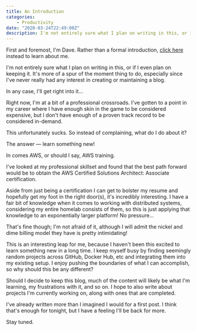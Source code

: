 ```yaml
---
title: An Introduction
categories:
    - Productivity
date: "2020-03-24T22:49:00Z"
description: I'm not entirely sure what I plan on writing in this, or if I even plan on keeping it.
---
```


First and foremost, I'm Dave. Rather than a formal introduction, [click here](/about) instead to learn about me.

I'm not entirely sure what I plan on writing in this, or if I even plan on keeping it. It's more of a spur of the moment thing to do, especially since I've never really had any interest in creating or maintaining a blog.

In any case, I'll get right into it...

Right now, I'm at a bit of a professional crossroads. I've gotten to a point in my career where I have enough skin in the game to be considered expensive, but I don't have enough of a proven track record to be considered in-demand.

This unfortunately sucks. So instead of complaining, what do I do about it?

The answer — learn something new!

In comes AWS, or should I say, AWS training.

I've looked at my professional skillset and found that the best path forward would be to obtain the AWS Certified Solutions Architect: Associate certification.

Aside from just being a certification I can get to bolster my resume and hopefully get my foot in the right door(s), it's incredibly interesting. I have a fair bit of knowledge when it comes to working with distributed systems, considering my entire homelab consists of them, so this is just applying that knowledge to an exponentially larger platform! No pressure...

That's fine though; I'm not afraid of it, although I will admit the nickel and dime billing model they have is pretty intimidating!

This is an interesting leap for me, because I haven't been this excited to learn something new in a long time. I keep myself busy by finding seemingly random projects across GitHub, Docker Hub, etc and integrating them into my existing setup. I enjoy pushing the boundaries of what I can accomplish, so why should this be any different?

Should I decide to keep this blog, much of the content will likely be what I'm learning, my frustrations with it, and so on. I hope to also write about projects I'm currently working on, along with ones that are completed.

I've already written more than I imagined I would for a first post. I think that's enough for tonight, but I have a feeling I'll be back for more.

Stay tuned.
